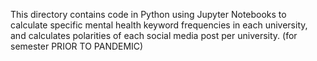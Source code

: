 This directory contains code in Python using Jupyter Notebooks to calculate specific mental health keyword frequencies in each university, and calculates polarities of each social media post per university. (for semester PRIOR TO PANDEMIC)
